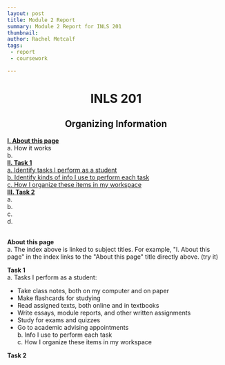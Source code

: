 ```yaml
---
layout: post
title: Module 2 Report
summary: Module 2 Report for INLS 201
thumbnail: 
author:	Rachel Metcalf
tags:
 - report
 - coursework

---
```

# <center>INLS 201</center>
## <center>Organizing Information</center>

<strong><a href="#section1">I. About this page</a></strong><br>
  a. How it works <br>
  b. <br>
<strong><a href="#section2">II. Task 1</a></strong><br>
  <a href="#section2.1">a. Identify tasks I perform as a student</a><br>
  <a href="#section2.2">b. Identify kinds of info I use to perform each task</a><br>
  <a href="#section2.3">c. How I organize these items in my workspace</a><br>
<strong><a href="#section3">III. Task 2</a></strong><br>
  a. <br>
  b. <br>
  c. <br>
  d. <br>
<br>

<strong><a name="section1">About this page</a></strong><br>
a. The index above is linked to subject titles. For example, "I. About this page" in the index links to the "About this page" title directly above. (try it)

<strong><a name="section2">Task 1</a></strong><br>
<a name="section2.1">a. Tasks I perform as a student:</a><br>
* Take class notes, both on my computer and on paper <br>
* Make flashcards for studying <br>
* Read assigned texts, both online and in textbooks <br>
* Write essays, module reports, and other written assignments <br>
* Study for exams and quizzes <br>
* Go to academic advising appointments <br>
<a name="section2.2">b. Info I use to perform each task</a><br>
<a name="section2.3">c. How I organize these items in my workspace</a><br>

<strong><a name="section3">Task 2</a></strong><br>
<image src="" />
